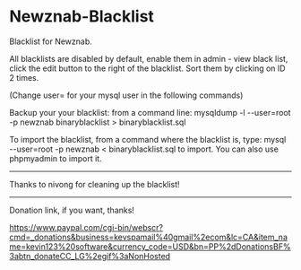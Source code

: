 Newznab-Blacklist
=================

Blacklist for Newznab.

All blacklists are disabled by default, enable them in admin - view black list, click the edit button to the right of the blacklist.
Sort them by clicking on ID 2 times.

(Change user= for your mysql user in the following commands)

Backup your your blacklist: from a command line: mysqldump -l --user=root -p newznab binaryblacklist > binaryblacklist.sql
 
To import the blacklist, from a command where the blacklist is, type: mysql --user=root -p newznab < binaryblacklist.sql to import.
You can also use phpmyadmin to import it.

---------------------------------------------------------------------------------------------------------------------

Thanks to nivong for cleaning up the blacklist!

---------------------------------------------------------------------------------------------------------------------

Donation link, if you want, thanks!

https://www.paypal.com/cgi-bin/webscr?cmd=_donations&business=kevspamail%40gmail%2ecom&lc=CA&item_name=kevin123%20software&currency_code=USD&bn=PP%2dDonationsBF%3abtn_donateCC_LG%2egif%3aNonHosted
